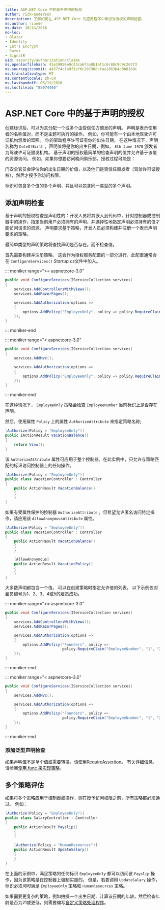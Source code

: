 ```yaml
---
title: ASP.NET Core 中的基于声明的授权
author: rick-anderson
description: 了解如何在 ASP.NET Core 的应用程序中添加对授权的声明检查。
ms.author: riande
ms.date: 10/14/2016
no-loc:
- Blazor
- Identity
- Let's Encrypt
- Razor
- SignalR
uid: security/authorization/claims
ms.openlocfilehash: 41e19896e9c43ca67aa8b1af1c6c88c9c9c20373
ms.sourcegitcommit: 4437f4c149f1ef6c28796dcfaa2863b4c088169c
ms.translationtype: MT
ms.contentlocale: zh-CN
ms.lasthandoff: 06/19/2020
ms.locfileid: "85074480"
---
```

# <a name="claims-based-authorization-in-aspnet-core"></a>ASP.NET Core 中的基于声明的授权

<a name="security-authorization-claims-based"></a>

创建标识后，可以为其分配一个或多个由受信任方颁发的声明。 声明是表示使用者的名称值对，而不是主题可执行的操作。 例如，你可能有一个由本地驾驶许可证机构颁发的驾照。 你的驱动程序许可证有你的出生日期。 在这种情况下，声明名称为 `DateOfBirth` ，声明值将是你的出生日期，例如， `8th June 1970` 颁发者为驾驶许可证颁发机构。 基于声明的授权最简单的检查声明的值并允许基于该值的资源访问。 例如，如果你想要访问晚间俱乐部，授权过程可能是：

门安全官员会评估你的出生日期的价值，以及他们是否信任颁发者（驾驶许可证授权），然后才授予你访问权限。

标识可包含多个值的多个声明，并且可以包含同一类型的多个声明。

## <a name="adding-claims-checks"></a>添加声明检查

基于声明的授权检查是声明性的：开发人员将其嵌入到代码中，针对控制器或控制器中的操作，指定当前用户必须拥有的声明，并选择性地指定声明必须持有的值才能访问请求的资源。 声明要求基于策略，开发人员必须构建并注册一个表示声明要求的策略。

最简单类型的声明策略将查找声明是否存在，而不检查值。

首先需要构建并注册策略。 这会作为授权服务配置的一部分进行，此配置通常会在 `ConfigureServices()` *Startup.cs*文件中加入。

::: moniker range=">= aspnetcore-3.0"

```csharp
public void ConfigureServices(IServiceCollection services)
{
    services.AddControllersWithViews();
    services.AddRazorPages();

    services.AddAuthorization(options =>
    {
        options.AddPolicy("EmployeeOnly", policy => policy.RequireClaim("EmployeeNumber"));
    });
}
```

::: moniker-end

::: moniker range="< aspnetcore-3.0"

```csharp
public void ConfigureServices(IServiceCollection services)
{
    services.AddMvc();

    services.AddAuthorization(options =>
    {
        options.AddPolicy("EmployeeOnly", policy => policy.RequireClaim("EmployeeNumber"));
    });
}
```

::: moniker-end

在这种情况下， `EmployeeOnly` 策略会检查 `EmployeeNumber` 当前标识上是否存在声明。

然后，使用属性 `Policy` 上的属性 `AuthorizeAttribute` 来指定策略名称;

```csharp
[Authorize(Policy = "EmployeeOnly")]
public IActionResult VacationBalance()
{
    return View();
}
```

该 `AuthorizeAttribute` 属性可应用于整个控制器，在此实例中，只允许与策略匹配的标识访问控制器上的任何操作。

```csharp
[Authorize(Policy = "EmployeeOnly")]
public class VacationController : Controller
{
    public ActionResult VacationBalance()
    {
    }
}
```

如果有受属性保护的控制器 `AuthorizeAttribute` ，但希望允许匿名访问特定操作，请应用该 `AllowAnonymousAttribute` 属性。

```csharp
[Authorize(Policy = "EmployeeOnly")]
public class VacationController : Controller
{
    public ActionResult VacationBalance()
    {
    }

    [AllowAnonymous]
    public ActionResult VacationPolicy()
    {
    }
}
```

大多数声明都包含一个值。 可以在创建策略时指定允许值的列表。 以下示例仅对雇员编号为1、2、3、4或5的雇员成功。

::: moniker range=">= aspnetcore-3.0"

```csharp
public void ConfigureServices(IServiceCollection services)
{
    services.AddControllersWithViews();
    services.AddRazorPages();

    services.AddAuthorization(options =>
    {
        options.AddPolicy("Founders", policy =>
                          policy.RequireClaim("EmployeeNumber", "1", "2", "3", "4", "5"));
    });
}
```

::: moniker-end

::: moniker range="< aspnetcore-3.0"

```csharp
public void ConfigureServices(IServiceCollection services)
{
    services.AddMvc();

    services.AddAuthorization(options =>
    {
        options.AddPolicy("Founders", policy =>
                          policy.RequireClaim("EmployeeNumber", "1", "2", "3", "4", "5"));
    });
}
```

::: moniker-end
### <a name="add-a-generic-claim-check"></a>添加泛型声明检查

如果声明值不是单个值或需要转换，请使用[RequireAssertion](/dotnet/api/microsoft.aspnetcore.authorization.authorizationpolicybuilder.requireassertion)。 有关详细信息，请参阅[使用 func 来实现策略](xref:security/authorization/policies#use-a-func-to-fulfill-a-policy)。

## <a name="multiple-policy-evaluation"></a>多个策略评估

如果将多个策略应用于控制器或操作，则在授予访问权限之前，所有策略都必须通过。 例如：

```csharp
[Authorize(Policy = "EmployeeOnly")]
public class SalaryController : Controller
{
    public ActionResult Payslip()
    {
    }

    [Authorize(Policy = "HumanResources")]
    public ActionResult UpdateSalary()
    {
    }
}
```

在上面的示例中，满足策略的任何标识 `EmployeeOnly` 都可以访问该 `Payslip` 操作，因为该策略是在控制器上强制实施的。 但是，若要调用 `UpdateSalary` 操作，标识必须*同时*满足 `EmployeeOnly` 策略和 `HumanResources` 策略。

如果需要更复杂的策略，例如拍摄一个出生日期、计算该日期的年龄，然后检查年龄是否为21或更低，则需要编写[自定义策略处理程序](xref:security/authorization/policies)。
